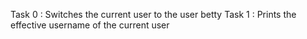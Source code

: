 Task 0 : Switches the current user to the user betty
Task 1 : Prints the effective username of the current user
